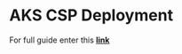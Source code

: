 # AKS CSP Deployment

For full guide enter this [**link**](https://docs.aquasec.com/docs/deployment-kubernetes)